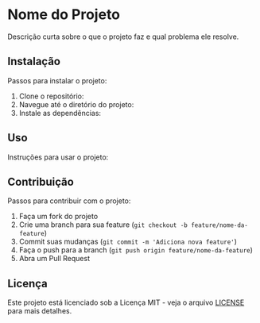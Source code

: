 # Nome do Projeto

Descrição curta sobre o que o projeto faz e qual problema ele resolve.

## Instalação

Passos para instalar o projeto:

1. Clone o repositório:
2. Navegue até o diretório do projeto:
3. Instale as dependências:
## Uso

Instruções para usar o projeto:
## Contribuição

Passos para contribuir com o projeto:

1. Faça um fork do projeto
2. Crie uma branch para sua feature (`git checkout -b feature/nome-da-feature`)
3. Commit suas mudanças (`git commit -m 'Adiciona nova feature'`)
4. Faça o push para a branch (`git push origin feature/nome-da-feature`)
5. Abra um Pull Request

## Licença

Este projeto está licenciado sob a Licença MIT - veja o arquivo [LICENSE](LICENSE) para mais detalhes.
